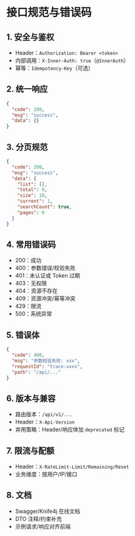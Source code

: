 # 接口规范与错误码

## 1. 安全与鉴权
- Header：`Authorization: Bearer <token>`
- 内部调用：`X-Inner-Auth: true`（`@InnerAuth`）
- 幂等：`Idempotency-Key`（可选）

## 2. 统一响应
```json
{
  "code": 200,
  "msg": "success",
  "data": {}
}
```

## 3. 分页规范
```json
{
  "code": 200,
  "msg": "success",
  "data": {
    "list": [],
    "total": 0,
    "size": 10,
    "current": 1,
    "searchCount": true,
    "pages": 0
  }
}
```

## 4. 常用错误码
- 200：成功
- 400：参数错误/校验失败
- 401：未认证或 Token 过期
- 403：无权限
- 404：资源不存在
- 409：资源冲突/幂等冲突
- 429：限流
- 500：系统异常

## 5. 错误体
```json
{
  "code": 400,
  "msg": "参数校验失败: xxx",
  "requestId": "trace-xxxx",
  "path": "/api/..."
}
```

## 6. 版本与兼容
- 路由版本：`/api/v1/...`
- Header：`X-Api-Version`
- 弃用策略：Header/响应体加 `deprecated` 标记

## 7. 限流与配额
- Header：`X-RateLimit-Limit/Remaining/Reset`
- 业务维度：按用户/IP/接口

## 8. 文档
- Swagger/Knife4j 在线文档
- DTO 注释/约束补充
- 示例请求/响应对齐前端
